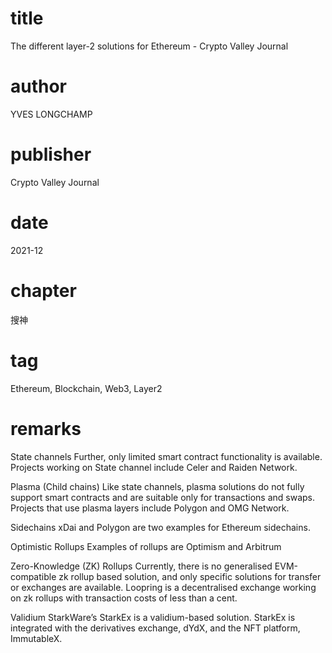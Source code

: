 # title
The different layer-2 solutions for Ethereum - Crypto Valley Journal

# author
YVES LONGCHAMP

# publisher
Crypto Valley Journal

# date
2021-12

# chapter
搜神

# tag
Ethereum, Blockchain, Web3, Layer2

# remarks
State channels
Further, only limited smart contract functionality is available. Projects working on State channel include Celer and Raiden Network.

Plasma (Child chains)
Like state channels, plasma solutions do not fully support smart contracts and are suitable only for transactions and swaps. Projects that use plasma layers include Polygon and OMG Network.

Sidechains
xDai and Polygon are two examples for Ethereum sidechains.

Optimistic Rollups
Examples of rollups are Optimism and Arbitrum

Zero-Knowledge (ZK) Rollups
Currently, there is no generalised EVM-compatible zk rollup based solution, and only specific solutions for transfer or exchanges are available. Loopring is a decentralised exchange working on zk rollups with transaction costs of less than a cent.

Validium
StarkWare’s StarkEx is a validium-based solution. StarkEx is integrated with the derivatives exchange, dYdX, and the NFT platform, ImmutableX.
